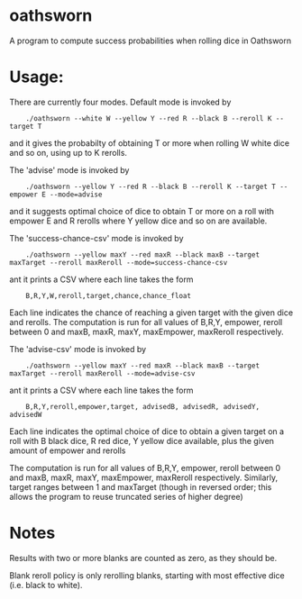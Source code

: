 # oathsworn
A program to compute success probabilities when rolling dice in Oathsworn

# Usage:

There are currently four modes. Default mode is invoked by 

        ./oathsworn --white W --yellow Y --red R --black B --reroll K --target T

and it gives the probabilty of obtaining T or more when rolling W white dice and so on, using up to K rerolls. 

The 'advise' mode is invoked by

        ./oathsworn --yellow Y --red R --black B --reroll K --target T --empower E --mode=advise

and it suggests optimal choice of dice to obtain T or more on a roll with empower E and R rerolls where Y yellow dice and so on are available.

The 'success-chance-csv' mode is invoked by 

        ./oathsworn --yellow maxY --red maxR --black maxB --target maxTarget --reroll maxReroll --mode=success-chance-csv

ant it prints a CSV where each line takes the form 
        
        B,R,Y,W,reroll,target,chance,chance_float

Each line indicates the chance of reaching a given target with the given dice and rerolls. The computation is run for all values of B,R,Y, empower, reroll between 0 and maxB, maxR, maxY, maxEmpower, maxReroll respectively. 

The 'advise-csv' mode is invoked by 

        ./oathsworn --yellow maxY --red maxR --black maxB --target maxTarget --reroll maxReroll --mode=advise-csv

ant it prints a CSV where each line takes the form 
        
        B,R,Y,reroll,empower,target, advisedB, advisedR, advisedY, advisedW

Each line indicates the optimal choice of dice to obtain a given target on a roll with B black dice, R red dice, Y yellow dice available, plus the given amount of empower and rerolls

The computation is run for all values of B,R,Y, empower, reroll between 0 and maxB, maxR, maxY, maxEmpower, maxReroll respectively. Similarly, target ranges between 1 and maxTarget (though in reversed order; this allows the program to reuse truncated series of higher degree)

# Notes

Results with two or more blanks are counted as zero, as they should be.

Blank reroll policy is only rerolling blanks, starting with most effective dice (i.e. black to white).


